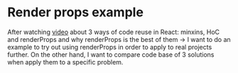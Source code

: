 # Render props example

After watching [video](https://www.youtube.com/watch?v=BcVAq3YFiuc&t=6s) about 3 ways of code reuse in React: minxins, HoC and renderProps and why renderProps is the best of them -> I want to do an example to try out using renderProps in order to apply to real projects further. On the other hand, I want to compare code base of 3 solutions when apply them to a specific problem.

